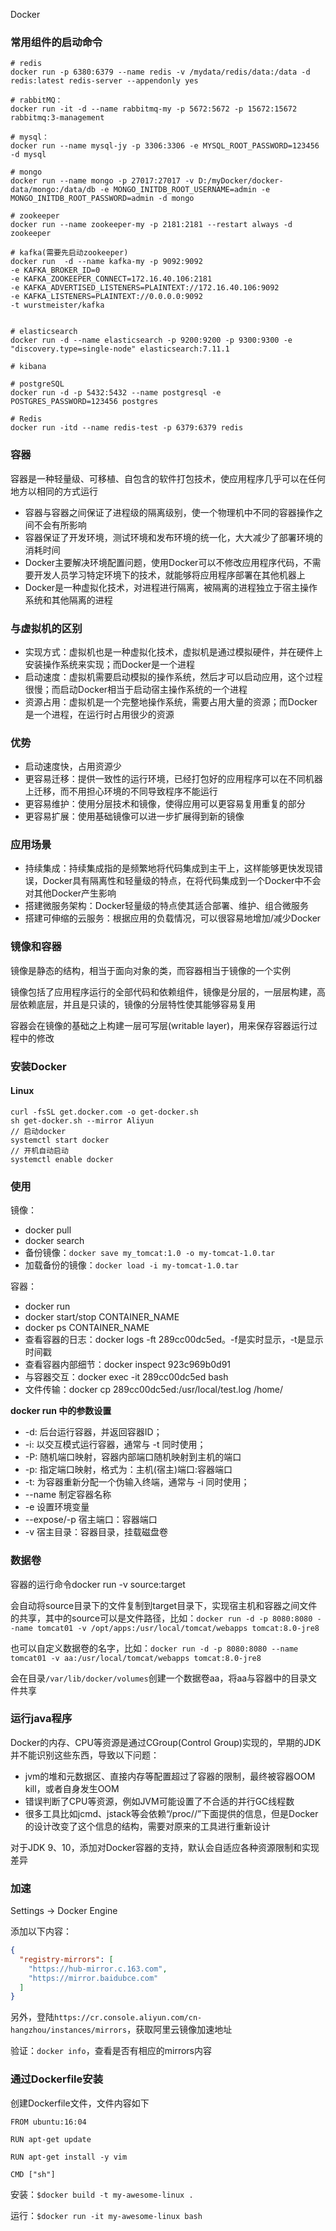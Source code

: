 Docker

### 常用组件的启动命令
```shell
# redis
docker run -p 6380:6379 --name redis -v /mydata/redis/data:/data -d redis:latest redis-server --appendonly yes

# rabbitMQ：
docker run -it -d --name rabbitmq-my -p 5672:5672 -p 15672:15672 rabbitmq:3-management

# mysql：
docker run --name mysql-jy -p 3306:3306 -e MYSQL_ROOT_PASSWORD=123456 -d mysql

# mongo
docker run --name mongo -p 27017:27017 -v D:/myDocker/docker-data/mongo:/data/db -e MONGO_INITDB_ROOT_USERNAME=admin -e MONGO_INITDB_ROOT_PASSWORD=admin -d mongo

# zookeeper
docker run --name zookeeper-my -p 2181:2181 --restart always -d zookeeper

# kafka(需要先启动zookeeper)
docker run  -d --name kafka-my -p 9092:9092 
-e KAFKA_BROKER_ID=0 
-e KAFKA_ZOOKEEPER_CONNECT=172.16.40.106:2181 
-e KAFKA_ADVERTISED_LISTENERS=PLAINTEXT://172.16.40.106:9092 
-e KAFKA_LISTENERS=PLAINTEXT://0.0.0.0:9092 
-t wurstmeister/kafka


# elasticsearch
docker run -d --name elasticsearch -p 9200:9200 -p 9300:9300 -e "discovery.type=single-node" elasticsearch:7.11.1

# kibana

# postgreSQL
docker run -d -p 5432:5432 --name postgresql -e POSTGRES_PASSWORD=123456 postgres

# Redis
docker run -itd --name redis-test -p 6379:6379 redis

```


### 容器
容器是一种轻量级、可移植、自包含的软件打包技术，使应用程序几乎可以在任何地方以相同的方式运行
- 容器与容器之间保证了进程级的隔离级别，使一个物理机中不同的容器操作之间不会有所影响
- 容器保证了开发环境，测试环境和发布环境的统一化，大大减少了部署环境的消耗时间
- Docker主要解决环境配置问题，使用Docker可以不修改应用程序代码，不需要开发人员学习特定环境下的技术，就能够将应用程序部署在其他机器上
- Docker是一种虚拟化技术，对进程进行隔离，被隔离的进程独立于宿主操作系统和其他隔离的进程

### 与虚拟机的区别
- 实现方式：虚拟机也是一种虚拟化技术，虚拟机是通过模拟硬件，并在硬件上安装操作系统来实现；而Docker是一个进程
- 启动速度：虚拟机需要启动模拟的操作系统，然后才可以启动应用，这个过程很慢；而启动Docker相当于启动宿主操作系统的一个进程
- 资源占用：虚拟机是一个完整地操作系统，需要占用大量的资源；而Docker是一个进程，在运行时占用很少的资源

### 优势
- 启动速度快，占用资源少
- 更容易迁移：提供一致性的运行环境，已经打包好的应用程序可以在不同机器上迁移，而不用担心环境的不同导致程序不能运行
- 更容易维护：使用分层技术和镜像，使得应用可以更容易复用重复的部分
- 更容易扩展：使用基础镜像可以进一步扩展得到新的镜像

### 应用场景
- 持续集成：持续集成指的是频繁地将代码集成到主干上，这样能够更快发现错误，Docker具有隔离性和轻量级的特点，在将代码集成到一个Docker中不会对其他Docker产生影响
- 搭建微服务架构：Docker轻量级的特点使其适合部署、维护、组合微服务
- 搭建可伸缩的云服务：根据应用的负载情况，可以很容易地增加/减少Docker

### 镜像和容器
镜像是静态的结构，相当于面向对象的类，而容器相当于镜像的一个实例

镜像包括了应用程序运行的全部代码和依赖组件，镜像是分层的，一层层构建，高层依赖底层，并且是只读的，镜像的分层特性使其能够容易复用

容器会在镜像的基础之上构建一层可写层(writable layer)，用来保存容器运行过程中的修改

### 安装Docker

#### Linux

```shell
curl -fsSL get.docker.com -o get-docker.sh
sh get-docker.sh --mirror Aliyun
// 启动docker
systemctl start docker
// 开机自动启动
systemctl enable docker
```

### 使用

镜像：
- docker pull <image>
- docker search <image>
- 备份镜像：`docker save my_tomcat:1.0 -o my-tomcat-1.0.tar`
- 加载备份的镜像：`docker load -i my-tomcat-1.0.tar`

容器：
- docker run
- docker start/stop CONTAINER_NAME
- docker ps CONTAINER_NAME
- 查看容器的日志：docker logs -ft 289cc00dc5ed。-f是实时显示，-t是显示时间戳
- 查看容器内部细节：docker inspect 923c969b0d91
- 与容器交互：docker exec -it 289cc00dc5ed bash
- 文件传输：docker cp 289cc00dc5ed:/usr/local/test.log /home/

**docker run 中的参数设置**

- -d: 后台运行容器，并返回容器ID；
- -i: 以交互模式运行容器，通常与 -t 同时使用；
- -P: 随机端口映射，容器内部端口随机映射到主机的端口
- -p: 指定端口映射，格式为：主机(宿主)端口:容器端口
- -t: 为容器重新分配一个伪输入终端，通常与 -i 同时使用；
- --name 制定容器名称
- -e 设置环境变量
- --expose/-p 宿主端口：容器端口
- -v 宿主目录：容器目录，挂载磁盘卷

### 数据卷

容器的运行命令docker run -v source:target

会自动将source目录下的文件复制到target目录下，实现宿主机和容器之间文件的共享，其中的source可以是文件路径，比如：`docker run -d -p 8080:8080 --name tomcat01 -v /opt/apps:/usr/local/tomcat/webapps tomcat:8.0-jre8`

也可以自定义数据卷的名字，比如：`docker run -d -p 8080:8080 --name tomcat01 -v aa:/usr/local/tomcat/webapps tomcat:8.0-jre8`

会在目录`/var/lib/docker/volumes`创建一个数据卷aa，将aa与容器中的目录文件共享



### 运行java程序

Docker的内存、CPU等资源是通过CGroup(Control Group)实现的，早期的JDK并不能识别这些东西，导致以下问题：
- jvm的堆和元数据区、直接内存等配置超过了容器的限制，最终被容器OOM kill，或者自身发生OOM
- 错误判断了CPU等资源，例如JVM可能设置了不合适的并行GC线程数
- 很多工具比如jcmd、jstack等会依赖“/proc//”下面提供的信息，但是Docker的设计改变了这个信息的结构，需要对原来的工具进行重新设计

对于JDK 9、10，添加对Docker容器的支持，默认会自适应各种资源限制和实现差异


### 加速
Settings -> Docker Engine

添加以下内容：
```json
{
  "registry-mirrors": [
    "https://hub-mirror.c.163.com",
    "https://mirror.baidubce.com"
  ]
}
```

另外，登陆`https://cr.console.aliyun.com/cn-hangzhou/instances/mirrors`，获取阿里云镜像加速地址


验证：`docker info`，查看是否有相应的mirrors内容


### 通过Dockerfile安装
创建Dockerfile文件，文件内容如下
```shell
FROM ubuntu:16:04

RUN apt-get update

RUN apt-get install -y vim

CMD ["sh"]
```

安装：`$docker build -t my-awesome-linux .`

运行：`$docker run -it my-awesome-linux bash`